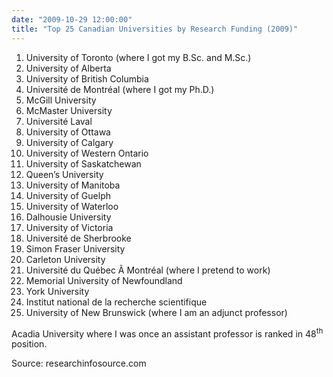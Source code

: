 ```yaml
---
date: "2009-10-29 12:00:00"
title: "Top 25 Canadian Universities by Research Funding (2009)"
---
```




1. University of Toronto (where I got my B.Sc. and M.Sc.)
1. University of Alberta
1. University of British Columbia
1. Université de Montréal (where I got my Ph.D.)
1. McGill University
1. McMaster University
1. Université Laval
1. University of Ottawa
1. University of Calgary
1. University of Western Ontario
1. University of Saskatchewan
1. Queen&rsquo;s University
1. University of Manitoba
1. University of Guelph
1. University of Waterloo
1. Dalhousie University
1. University of Victoria
1. Université de Sherbrooke
1. Simon Fraser University
1. Carleton University
1. Université du Québec Ã  Montréal (where I pretend to work)
1. Memorial University of Newfoundland
1. York University
1. Institut national de la recherche scientifique
1. University of New Brunswick (where I am an adjunct professor)


Acadia University where I was once an assistant professor is ranked in 48<sup>th</sup> position.

Source: researchinfosource.com

